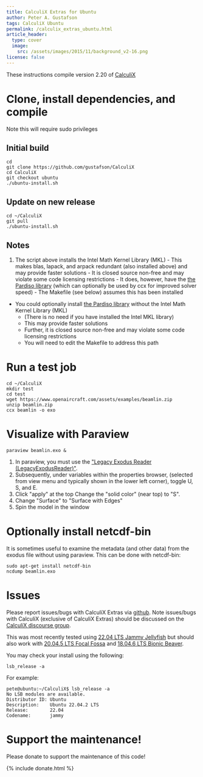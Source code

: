 ```yaml
---
title: CalculiX Extras for Ubuntu
author: Peter A. Gustafson
tags: CalculiX Ubuntu
permalink: /calculix_extras_ubuntu.html
article_header:
  type: cover
  image: 
    src: /assets/images/2015/11/background_v2-16.png
license: false
---
```


These instructions compile version 2.20 of [CalculiX](http://www.calculix.de/)

# Clone, install dependencies, and compile

Note this will require sudo privileges

## Initial build
```console
cd
git clone https://github.com/gustafson/CalculiX
cd CalculiX
git checkout ubuntu
./ubuntu-install.sh
```

## Update on new release
```console
cd ~/CalculiX
git pull
./ubuntu-install.sh
```

## Notes

1.   The script above installs the Intel Math Kernel Library (MKL)
	-   This makes blas, lapack, and arpack redundant (also installed above) and may provide faster solutions
	-   It is closed source non-free and may violate some code licensing restrictions
	-   It does, however, have the [the Pardiso library](https://www.pardiso-project.org/) (which can optionally be used by ccx for improved solver speed)
	-   The Makefile (see below) assumes this has been installed
-   You could optionally install [the Pardiso library](https://www.pardiso-project.org/) without the Intel Math Kernel Library (MKL) 
    -   (There is no need if you have installed the Intel MKL library)
    -   This may provide faster solutions
	-   Further, it is closed source non-free and may violate some code licensing restrictions
	-   You will need to edit the Makefile to address this path


# Run a test job

```console
cd ~/CalculiX
mkdir test
cd test
wget https://www.openaircraft.com/assets/examples/beamlin.zip
unzip beamlin.zip
ccx beamlin -o exo
```

# Visualize with Paraview

```console
paraview beamlin.exo &
```
1.  In paraview, you must use the ["Legacy Exodus Reader
    (LegacyExodusReader)"](https://discourse.paraview.org/t/new-reader-for-exodus-files-ioss/7097).
1.  Subsequently, under variables within the properties browser,
    (selected from view menu and typically shown in the lower left
    corner), toggle U, S, and E.
1.  Click "apply" at the top Change the "solid color" (near
    top) to "S".
1.  Change "Surface" to "Surface with Edges"
1.  Spin the model in the window

# Optionally install netcdf-bin

It is sometimes useful to examine the metadata (and other data) from
the exodus file without using paraview.  This can be done with
netcdf-bin:

```console
sudo apt-get install netcdf-bin
ncdump beamlin.exo
```

# Issues

Please report issues/bugs with CalculiX Extras via
[github](https://github.com/gustafson/CalculiX/issues).  Note
issues/bugs with CalculiX (exclusive of CalculiX Extras) should be
discussed on the [CalculiX discourse group](https://calculix.discourse.group).

This was most recently tested using 
[22.04 LTS Jammy Jellyfish](https://wiki.ubuntu.com/Releases) but should also work with
[20.04.5 LTS Focal Fossa](https://wiki.ubuntu.com/Releases) and
[18.04.6 LTS Bionic Beaver](https://wiki.ubuntu.com/Releases).

You may check your install using the following:
```console
lsb_release -a
```

For example:
```console
pete@ubuntu:~/CalculiX$ lsb_release -a
No LSB modules are available.
Distributor ID: Ubuntu
Description:    Ubuntu 22.04.2 LTS
Release:        22.04
Codename:       jammy
```

# Support the maintenance!

Please donate to support the maintenance of this code!

{% include donate.html %}
